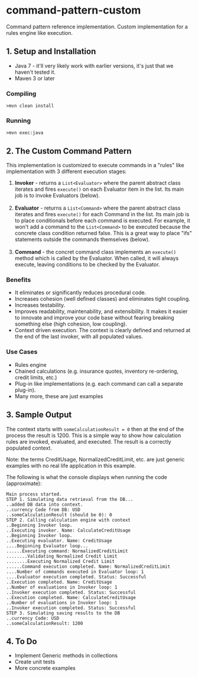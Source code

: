 # command-pattern-custom
Command pattern reference implementation. Custom implementation for a rules engine like execution.

## 1. Setup and Installation

* Java 7 - it'll very likely work with earlier versions, it's just that we haven't tested it.
* Maven 3 or later


### Compiling
````
>mvn clean install
````
### Running
````
>mvn exec:java
````
## 2. The Custom Command Pattern

This implementation is customized to execute commands in a "rules" like implementation with 3 different execution stages:

1. <strong>Invoker</strong> - returns a ````List<Evaluator>```` where the parent abstract class iterates and fires ````execute()```` on each Evaluator item in the list. Its main job is to invoke Evaluators (below).</br></br>
2. <strong>Evaluator</strong> - returns a ````List<Command>```` where the parent abstract class iterates and fires ````execute()```` for each Command in the list. Its main job is to place conditionals before each command is executed. For example, it won't add a command to the ````List<Command>```` to be executed because the concrete class condition returned false. This is a great way to place "ifs" statements outside the commands themselves (below).</br></br>
3. <strong>Command</strong> - the concret command class implements an ````execute()```` method which is called by the Evaluator. When called, it will always execute, leaving conditions to be checked by the Evaluator.

### Benefits
* It eliminates or significantly reduces procedural code.
* Increases cohesion (well defined classes) and eliminates tight coupling.
* Increases testability.
* Improves readability, maintenability, and extensibility. It makes it easier to innovate and improve your code base without fearing breaking something else (high cohesion, low coupling).
* Context driven execution. The context is clearly defined and returned at the end of the last invoker, with all populated values.

### Use Cases
* Rules engine
* Chained calculations (e.g. insurance quotes, inventory re-ordering, credit limits, etc.)
* Plug-in like implementations (e.g. each command can call a separate plug-in).
* Many more, these are just examples 

## 3. Sample Output

The context starts with ````someCalculationResult = 0```` then at the end of the process the result is 1200. This is a simple way to show how calculation rules are invoked, evaluated, and executed. The result is a correctly populated context.

Note: the terms CreditUsage, NormalizedCreditLimit, etc. are just generic examples with no real life application in this example.

The following is what the console displays when running the code (approximate):

````
Main process started.
STEP 1. Simulating data retrieval from the DB...
..added DB data into context.
..currency Code from DB: USD
..someCalculationResult (should be 0): 0
STEP 2. Calling calculation engine with context
..Beginning Invoker loop.
..Executing invoker. Name: CalculateCreditUsage
..Beginning Invoker loop.
..Executing evaluator. Name: CreditUsage
....Beginning Evaluator loop...
......Executing command: NormalizedCreditLimit
........Validating Normalized Credit Limit
........Executing Normalized Credit Limit
......Command execution completed. Name: NormalizedCreditLimit
....Number of commands executed in Evaluator loop: 1
....Evaluator execution completed. Status: Successful
..Execution completed. Name: CreditUsage
..Number of evaluations in Invoker loop: 1
..Invoker execution completed. Status: Successful
..Execution completed. Name: CalculateCreditUsage
..Number of evaluations in Invoker loop: 1
..Invoker execution completed. Status: Successful
STEP 3. Simulating saving results to the DB
..currency Code: USD
..someCalculationResult: 1200
````

## 4. To Do

* Implement Generic methods in collections
* Create unit tests
* More concrete examples
